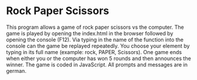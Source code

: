 # Rock Paper Scissors

This program allows a game of rock paper scissors vs the computer.
The game is played by opening the index.html in the browser followed by opening the console (F12).
Via typing in the name of the function into the console can the game be replayed repeatedly.
You choose your element by typing in its full name (example: rock, PAPER, Scissors).
One game ends when either you or the computer has won 5 rounds and then announces the winner.
The game is coded in JavaScript.
All prompts and messages are in german.
